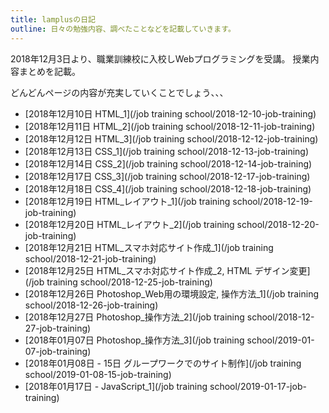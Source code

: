 ```yaml
---
title: lamplusの日記
outline: 日々の勉強内容、調べたことなどを記載していきます。
---
```


2018年12月3日より、職業訓練校に入校しWebプログラミングを受講。
授業内容まとめを記載。

どんどんページの内容が充実していくことでしょう、、、

- [2018年12月10日 HTML_1](/job training school/2018-12-10-job-training)
- [2018年12月11日 HTML_2](/job training school/2018-12-11-job-training)
- [2018年12月12日 HTML_3](/job training school/2018-12-12-job-training)
- [2018年12月13日 CSS_1](/job training school/2018-12-13-job-training)
- [2018年12月14日 CSS_2](/job training school/2018-12-14-job-training)
- [2018年12月17日 CSS_3](/job training school/2018-12-17-job-training)
- [2018年12月18日 CSS_4](/job training school/2018-12-18-job-training)
- [2018年12月19日 HTML_レイアウト_1](/job training school/2018-12-19-job-training)
- [2018年12月20日 HTML_レイアウト_2](/job training school/2018-12-20-job-training)
- [2018年12月21日 HTML_スマホ対応サイト作成_1](/job training school/2018-12-21-job-training)
- [2018年12月25日 HTML_スマホ対応サイト作成_2, HTML デザイン変更](/job training school/2018-12-25-job-training)
- [2018年12月26日 Photoshop_Web用の環境設定, 操作方法_1](/job training school/2018-12-26-job-training)
- [2018年12月27日 Photoshop_操作方法_2](/job training school/2018-12-27-job-training)
- [2018年01月07日 Photoshop_操作方法_3](/job training school/2019-01-07-job-training)
- [2018年01月08日 - 15日 グループワークでのサイト制作](/job training school/2019-01-08-15-job-training)
- [2018年01月17日 - JavaScript_1](/job training school/2019-01-17-job-training)
